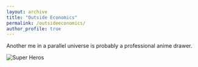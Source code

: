 ```yaml
---
layout: archive
title: "Outside Economics"
permalink: /outsideeconomics/
author_profile: true
---
```


Another me in a parallel universe is probably a professional anime drawer.

![Super Heros](../images/superhero.jpg=10x2)
